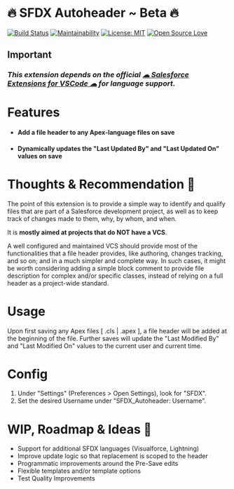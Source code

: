 # 🔥 SFDX Autoheader ~ Beta 🔥

[![Build Status](https://travis-ci.org/HugoOM/sfdx_autoheader.svg?branch=master)](https://travis-ci.org/HugoOM/sfdx_autoheader)
[![Maintainability](https://api.codeclimate.com/v1/badges/64c16d2180411eb66da5/maintainability)](https://codeclimate.com/github/HugoOM/sfdx_autoheader/maintainability)
[![License: MIT](https://img.shields.io/badge/License-MIT-blue.svg)](https://opensource.org/licenses/MIT)
[![Open Source Love](https://badges.frapsoft.com/os/v1/open-source.svg?v=103)](https://github.com/HugoOM/sfdx_autoheader)

## **Important**

### _This extension depends on the official [☁ Salesforce Extensions for VSCode ☁](https://marketplace.visualstudio.com/items?itemName=salesforce.salesforcedx-vscode) for language support._

# Features

- #### Add a file header to any Apex-language files on save
- #### Dynamically updates the "Last Updated By" and "Last Updated On" values on save

# Thoughts & Recommendation 🧠

The point of this extension is to provide a simple way to identify and qualify files that are part of a Salesforce development project, as well as to keep track of changes made to them, why, by whom, and when.

It is **mostly aimed at projects that do NOT have a VCS**.

A well configured and maintained VCS should provide most of the functionalities that a file header provides, like authoring, changes tracking, and so on; and in a much simpler and complete way. In such cases, it might be worth considering adding a simple block comment to provide file description for complex and/or specific classes, instead of relying on a full header as a project-wide standard.

# Usage

Upon first saving any Apex files [ .cls | .apex ], a file header will be added at the beginning of the file.
Further saves will update the "Last Modified By" and "Last Modified On" values to the current user and current time.

# Config

1.  Under "Settings" (Preferences > Open Settings), look for "SFDX".
2.  Set the desired Username under "SFDX_Autoheader: Username".

# WIP, Roadmap & Ideas 🦄

- Support for additional SFDX languages (Visualforce, Lightning)
- Improve update logic so that replacement is scoped to the header
- Programmatic improvements around the Pre-Save edits
- Flexible templates and/or template options
- Test Quality Improvements
